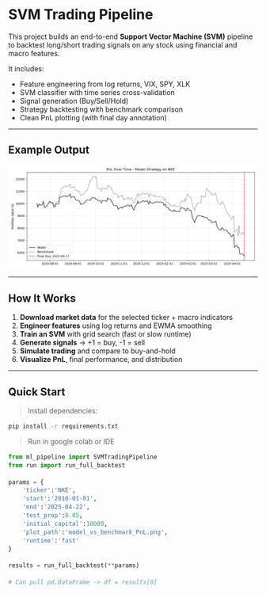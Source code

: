 # SVM Trading Pipeline

This project builds an end-to-end **Support Vector Machine (SVM)** pipeline to backtest long/short trading signals on any stock using financial and macro features.

It includes:
- Feature engineering from log returns, VIX, SPY, XLK
- SVM classifier with time series cross-validation
- Signal generation (Buy/Sell/Hold)
- Strategy backtesting with benchmark comparison
- Clean PnL plotting (with final day annotation)

---

## Example Output

![PnL Plot](media/model_vs_benchmark_PnL.png)

---

## How It Works

1. **Download market data** for the selected ticker + macro indicators
2. **Engineer features** using log returns and EWMA smoothing
3. **Train an SVM** with grid search (fast or slow runtime)
4. **Generate signals** -> +1 = buy, -1 = sell
5. **Simulate trading** and compare to buy-and-hold
6. **Visualize PnL**, final performance, and distribution

---

## Quick Start

> Install dependencies:
```bash
pip install -r requirements.txt
```
> Run in google colab or IDE
``` python
from ml_pipeline import SVMTradingPipeline
from run import run_full_backtest

params = {
    'ticker':'NKE',
    'start':'2010-01-01',
    'end':'2025-04-22',
    'test_prop':0.05,
    'initial_capital':10000,
    'plot_path':'model_vs_benchmark_PnL.png',
    'runtime':'fast'
}

results = run_full_backtest(**params)

# Can pull pd.DataFrame -> df = results[0]
```
